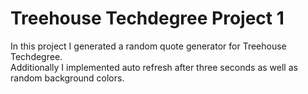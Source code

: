 # Treehouse Techdegree Project 1
 In this project I generated a random quote generator for Treehouse Techdegree.<br>
 Additionally I implemented auto refresh after three seconds as well as random background colors.